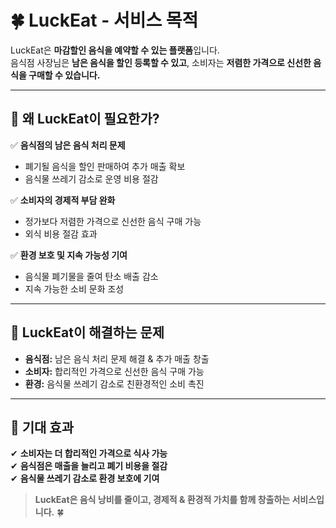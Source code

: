 # 🍀 LuckEat - 서비스 목적  

LuckEat은 **마감할인 음식을 예약할 수 있는 플랫폼**입니다.  
음식점 사장님은 **남은 음식을 할인 등록할 수 있고**, 소비자는 **저렴한 가격으로 신선한 음식을 구매할 수 있습니다.**  

---

## 🔶 왜 LuckEat이 필요한가?  
✅ **음식점의 남은 음식 처리 문제**  
- 폐기될 음식을 할인 판매하여 추가 매출 확보  
- 음식물 쓰레기 감소로 운영 비용 절감  

✅ **소비자의 경제적 부담 완화**  
- 정가보다 저렴한 가격으로 신선한 음식 구매 가능  
- 외식 비용 절감 효과  

✅ **환경 보호 및 지속 가능성 기여**  
- 음식물 폐기물을 줄여 탄소 배출 감소  
- 지속 가능한 소비 문화 조성  

---

## 🔶 LuckEat이 해결하는 문제  
- **음식점:** 남은 음식 처리 문제 해결 & 추가 매출 창출  
- **소비자:** 합리적인 가격으로 신선한 음식 구매 가능  
- **환경:** 음식물 쓰레기 감소로 친환경적인 소비 촉진  

---

## 🔶 기대 효과  
✔ **소비자는 더 합리적인 가격으로 식사 가능**  
✔ **음식점은 매출을 늘리고 폐기 비용을 절감**  
✔ **음식물 쓰레기 감소로 환경 보호에 기여**  

> **LuckEat은 음식 낭비를 줄이고, 경제적 & 환경적 가치를 함께 창출하는 서비스입니다.** 🍀  
